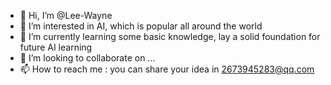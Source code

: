 - 👋 Hi, I’m @Lee-Wayne
- 👀 I’m interested in AI, which is popular all around the world
- 🌱 I’m currently learning some basic knowledge, lay a solid foundation for future AI learning
- 💞️ I’m looking to collaborate on ...
- 📫 How to reach me : you can share your idea in 2673945283@qq.com

<!---
Lee-Wayne/Lee-Wayne is a ✨ special ✨ repository because its `README.md` (this file) appears on your GitHub profile.
You can click the Preview link to take a look at your changes.
--->
